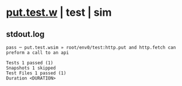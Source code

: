 # [put.test.w](../../../../../../examples/tests/sdk_tests/api/put.test.w) | test | sim

## stdout.log
```log
pass ─ put.test.wsim » root/env0/test:http.put and http.fetch can preform a call to an api

Tests 1 passed (1)
Snapshots 1 skipped
Test Files 1 passed (1)
Duration <DURATION>
```

